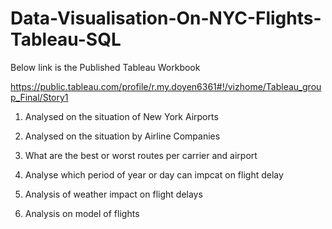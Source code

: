 # Data-Visualisation-On-NYC-Flights-Tableau-SQL

Below link is the Published Tableau Workbook

https://public.tableau.com/profile/r.my.doyen6361#!/vizhome/Tableau_group_Final/Story1

1) Analysed on the situation of New York Airports

2) Analysed on the situation by Airline Companies

3) What are the best or worst routes per carrier and airport

4) Analyse which period of year or day can impcat on flight delay

5) Analysis of weather impact on flight delays

6) Analysis on model of flights
